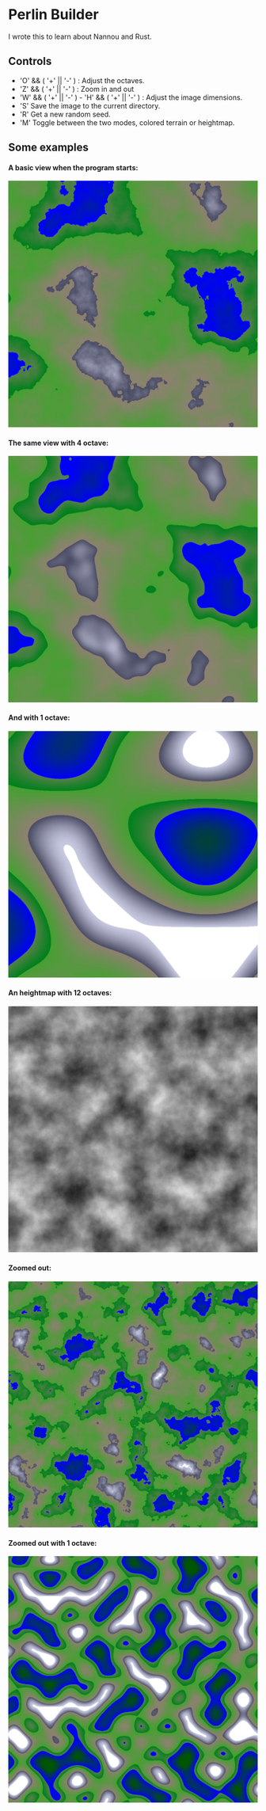 # Perlin Builder

I wrote this to learn about Nannou and Rust.

## Controls

- 'O' && ( '+' || '-' ) : Adjust the octaves.
- 'Z' && ( '+' || '-' ) : Zoom in and out
- 'W' && ( '+' || '-' )  - 'H' && ( '+' || '-' ) : Adjust the image dimensions.
- 'S' Save the image to the current directory.
- 'R' Get a new random seed.
- 'M' Toggle between the two modes, colored terrain or heightmap.

## Some examples

#### A basic view when the program starts:
![Example 6](/assets/perlin_s5.410421842378751_o16_163.jpeg)

#### The same view with 4 octave:
![Example 5](/assets/perlin_s5.410421842378751_o4_165.jpeg)

#### And with 1 octave:
![Example 4](/assets/perlin_s5.410421842378751_o1_194.jpeg)

#### An heightmap with 12 octaves:
![Heightmap](/assets/perlin_s1.6384_o12_86.jpeg)

#### Zoomed out:
![Example 2](/assets/perlin_s1.6384_o12_159.jpeg)

#### Zoomed out with 1 octave:
![Example 3](/assets/perlin_s1.134647698758828_o1_145.jpeg)



